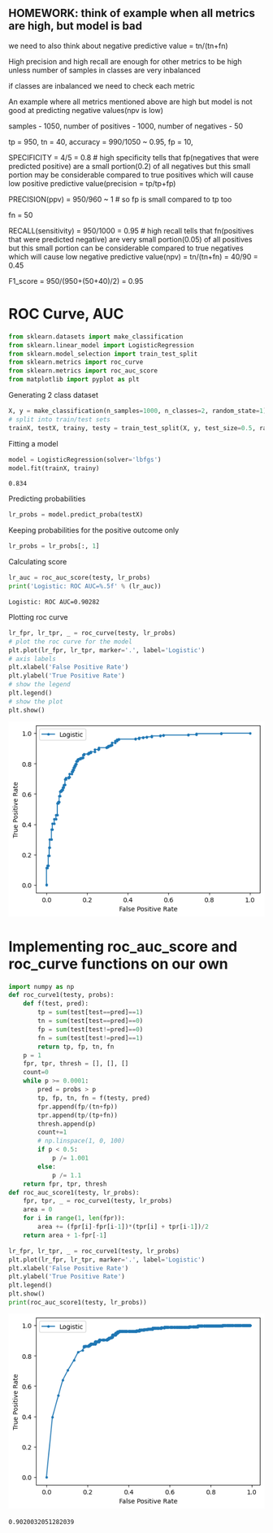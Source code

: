 ## HOMEWORK: think of example when all metrics are high, but model is bad

we need to also think about negative predictive value = tn/(tn+fn)

High precision and high recall are enough for other metrics to be high unless number of samples in classes are very inbalanced 

if classes are inbalanced we need to check each metric

An example where all metrics mentioned above are high but model is not good at predicting negative values(npv is low)

samples - 1050, number of positives - 1000, number of negatives - 50

tp = 950, tn = 40, accuracy = 990/1050 ~ 0.95, fp = 10,

SPECIFICITY = 4/5 = 0.8 # high specificity tells that fp(negatives that were predicted positive) are a small portion(0.2) of all negatives but this small portion may be considerable compared to true positives which will cause low positive predictive value(precision = tp/tp+fp)

PRECISION(ppv) = 950/960 ~ 1 # so fp is small compared to tp too

fn = 50

RECALL(sensitivity) = 950/1000 = 0.95 # high recall tells that fn(positives that were predicted negative) are very small portion(0.05) of all positives but this small portion can be considerable compared to true negatives which will cause low negative predictive value(npv) = tn/(tn+fn) = 40/90 = 0.45

F1_score = 950/(950+(50+40)/2) = 0.95

# ROC Curve, AUC


```python
from sklearn.datasets import make_classification
from sklearn.linear_model import LogisticRegression
from sklearn.model_selection import train_test_split
from sklearn.metrics import roc_curve
from sklearn.metrics import roc_auc_score
from matplotlib import pyplot as plt
```

Generating 2 class dataset


```python
X, y = make_classification(n_samples=1000, n_classes=2, random_state=1)
# split into train/test sets
trainX, testX, trainy, testy = train_test_split(X, y, test_size=0.5, random_state=2)
```

Fitting a model


```python
model = LogisticRegression(solver='lbfgs')
model.fit(trainX, trainy)
```

    0.834
    

Predicting probabilities


```python
lr_probs = model.predict_proba(testX)
```

Keeping probabilities for the positive outcome only


```python
lr_probs = lr_probs[:, 1]
```

Calculating score


```python
lr_auc = roc_auc_score(testy, lr_probs)
print('Logistic: ROC AUC=%.5f' % (lr_auc))
```

    Logistic: ROC AUC=0.90282
    

Plotting roc curve


```python
lr_fpr, lr_tpr, _ = roc_curve(testy, lr_probs)
# plot the roc curve for the model
plt.plot(lr_fpr, lr_tpr, marker='.', label='Logistic')
# axis labels
plt.xlabel('False Positive Rate')
plt.ylabel('True Positive Rate')
# show the legend
plt.legend()
# show the plot
plt.show()
```


    
![png](output_15_0.png)
    


# Implementing roc_auc_score and roc_curve functions on our own


```python
import numpy as np
def roc_curve1(testy, probs):
    def f(test, pred):
        tp = sum(test[test==pred]==1)
        tn = sum(test[test==pred]==0)        
        fp = sum(test[test!=pred]==0)
        fn = sum(test[test!=pred]==1)
        return tp, fp, tn, fn
    p = 1
    fpr, tpr, thresh = [], [], []
    count=0
    while p >= 0.0001:
        pred = probs > p
        tp, fp, tn, fn = f(testy, pred)
        fpr.append(fp/(tn+fp))   
        tpr.append(tp/(tp+fn))
        thresh.append(p)
        count+=1
        # np.linspace(1, 0, 100)
        if p < 0.5:
            p /= 1.001
        else:
            p /= 1.1
    return fpr, tpr, thresh
def roc_auc_score1(testy, lr_probs):
    fpr, tpr, _ = roc_curve1(testy, lr_probs)
    area = 0
    for i in range(1, len(fpr)):
        area += (fpr[i]-fpr[i-1])*(tpr[i] + tpr[i-1])/2
    return area + 1-fpr[-1]
```


```python
lr_fpr, lr_tpr, _ = roc_curve1(testy, lr_probs)
plt.plot(lr_fpr, lr_tpr, marker='.', label='Logistic')
plt.xlabel('False Positive Rate')
plt.ylabel('True Positive Rate')
plt.legend()
plt.show()
print(roc_auc_score1(testy, lr_probs))
```


    
![png](output_18_0.png)
    


    0.9020032051282039
    


```python

```
